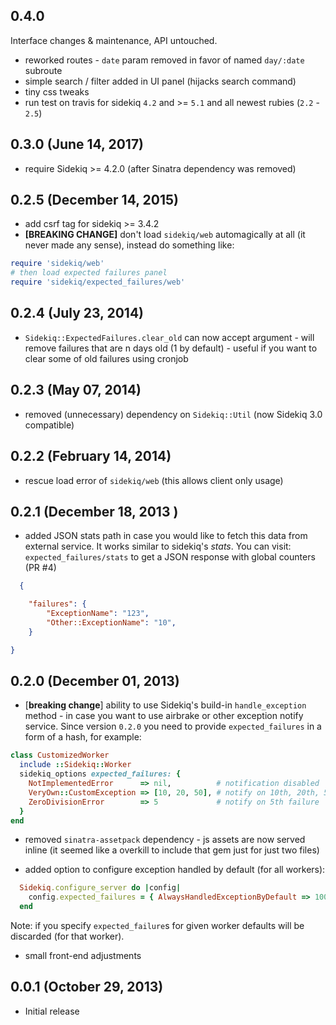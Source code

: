 ## 0.4.0

Interface changes & maintenance, API untouched.

- reworked routes - `date` param removed in favor of named `day/:date` subroute
- simple search / filter added in UI panel (hijacks search command)
- tiny css tweaks
- run test on travis for sidekiq `4.2` and >= `5.1` and all newest rubies (`2.2` - `2.5`)

## 0.3.0 (June 14, 2017)

- require Sidekiq >= 4.2.0 (after Sinatra dependency was removed)

## 0.2.5 (December 14, 2015)

- add csrf tag for sidekiq >= 3.4.2
- **[BREAKING CHANGE]** don't load `sidekiq/web` automagically at
  all (it never made any sense), instead do something like:

``` ruby
require 'sidekiq/web'
# then load expected failures panel
require 'sidekiq/expected_failures/web'
```

## 0.2.4 (July 23, 2014)

- `Sidekiq::ExpectedFailures.clear_old` can now accept argument - will remove failures
  that are n days old (1 by default) - useful if you want to clear some of old failures
  using cronjob

## 0.2.3 (May 07, 2014)

- removed (unnecessary) dependency on `Sidekiq::Util` (now Sidekiq 3.0 compatible)

## 0.2.2 (February 14, 2014)

- rescue load error of `sidekiq/web` (this allows client only usage)

## 0.2.1 (December 18, 2013 )

- added JSON stats path in case you would like to fetch this data from external service.
  It works similar to sidekiq's _stats_. You can visit: `expected_failures/stats` to
  get a JSON response with global counters (PR #4)

``` json
  {

    "failures": {
        "ExceptionName": "123",
        "Other::ExceptionName": "10",
    }

}
```

## 0.2.0 (December 01, 2013)

- [**breaking change**] ability to use Sidekiq's build-in `handle_exception`
  method - in case you want to use airbrake or other exception notify service.
  Since version `0.2.0` you need to provide  `expected_failures` in a form of
  a hash, for example:

``` ruby
class CustomizedWorker
  include ::Sidekiq::Worker
  sidekiq_options expected_failures: {
    NotImplementedError      => nil,          # notification disabled
    VeryOwn::CustomException => [10, 20, 50], # notify on 10th, 20th, 50th failure
    ZeroDivisionError        => 5             # notify on 5th failure
  }
end
```

- removed `sinatra-assetpack` dependency - js assets are now served inline
  (it seemed like a overkill to include that gem just for just two files)

- added option to configure exception handled by default (for all workers):

``` ruby
  Sidekiq.configure_server do |config|
    config.expected_failures = { AlwaysHandledExceptionByDefault => 1000 }
  end
```

Note: if you specify `expected_failure`s for given worker defaults will be
discarded (for that worker).

- small front-end adjustments

## 0.0.1 (October 29, 2013)

- Initial release
